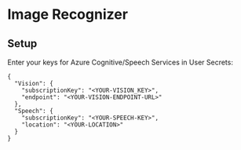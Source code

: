 ﻿# Image Recognizer

## Setup
Enter your keys for Azure Cognitive/Speech Services in User Secrets:
```
{
  "Vision": {
    "subscriptionKey": "<YOUR-VISION_KEY>",
    "endpoint": "<YOUR-VISION-ENDPOINT-URL>"
  },
  "Speech": {
    "subscriptionKey": "<YOUR-SPEECH-KEY>",
    "location": "<YOUR-LOCATION>"
  }
}
```